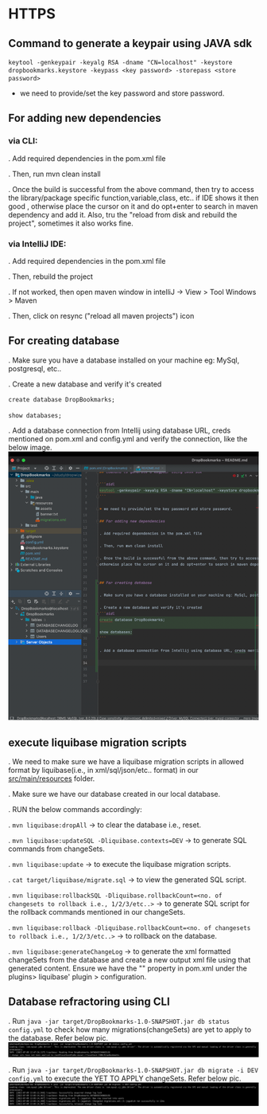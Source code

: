 # HTTPS

## Command to generate a keypair using JAVA sdk

```aidl
keytool -genkeypair -keyalg RSA -dname "CN=localhost" -keystore dropbookmarks.keystore -keypass <key password> -storepass <store password>
```

* we need to provide/set the key password and store password.

## For adding new dependencies

### via CLI:

. Add required dependencies in the pom.xml file

. Then, run mvn clean install

. Once the build is successful from the above command, then try to access the library/package specific function,variable,class, etc.. if IDE shows it then good , 
otherwise place the cursor on it and do opt+enter to search in maven dependency and add it. Also, tru the "reload from disk and rebuild the project", sometimes it also works fine.

### via IntelliJ IDE:

. Add required dependencies in the pom.xml file

. Then, rebuild the project

. If not worked, then open maven window in intelliJ -> View > Tool Windows > Maven

. Then, click on resync ("reload all maven projects") icon

## For creating database

. Make sure you have a database installed on your machine eg: MySql, postgresql, etc..

. Create a new database and verify it's created 
```aidl
create database DropBookmarks;

show databases;
```

. Add a database connection from Intellij using database URL, creds mentioned on pom.xml and config.yml and verify the connection, like the below image.
![img.png](info_images/img.png)


## execute liquibase migration scripts
. We need to make sure we have a liquibase migration scripts in allowed format by liquibase(i.e., in xml/sql/json/etc.. format) in our [src/main/resources](src/main/resources) folder.

. Make sure we have our database created in our local database.

. RUN the below commands accordingly:

. ```mvn liquibase:dropAll``` -> to clear the database i.e., reset.

. ```mvn liquibase:updateSQL -Dliquibase.contexts=DEV``` -> to generate SQL commands from changeSets.

. ```mvn liquibase:update``` -> to execute the liquibase migration scripts.

. ```cat target/liquibase/migrate.sql``` -> to view the generated SQL script.

. ```mvn liquibase:rollbackSQL -Dliquibase.rollbackCount=<no. of changesets to rollback i.e., 1/2/3/etc..>``` -> to generate SQL script for the rollback commands mentioned in our changeSets.

. ```mvn liquibase:rollback -Dliquibase.rollbackCount=<no. of changesets to rollback i.e., 1/2/3/etc..>```  -> to rollback on the database.

. ```mvn liquibase:generateChangeLog``` -> to generate the xml formatted changeSets from the database and create a new output xml file using that generated content. Ensure we have the "<outputChangeLogFile>" property in pom.xml under the plugins> liquibase' plugin > configuration.


## Database refractoring using CLI

. Run ```java -jar target/DropBookmarks-1.0-SNAPSHOT.jar db status config.yml``` to check how many migrations(changeSets) are yet to apply to the database. Refer below pic.
![img_1.png](info_images/img_1.png)


. Run ```java -jar target/DropBookmarks-1.0-SNAPSHOT.jar db migrate -i DEV config.yml``` to execute the YET TO APPLY changeSets. Refer below pic.
![img_2.png](info_images/img_2.png)




